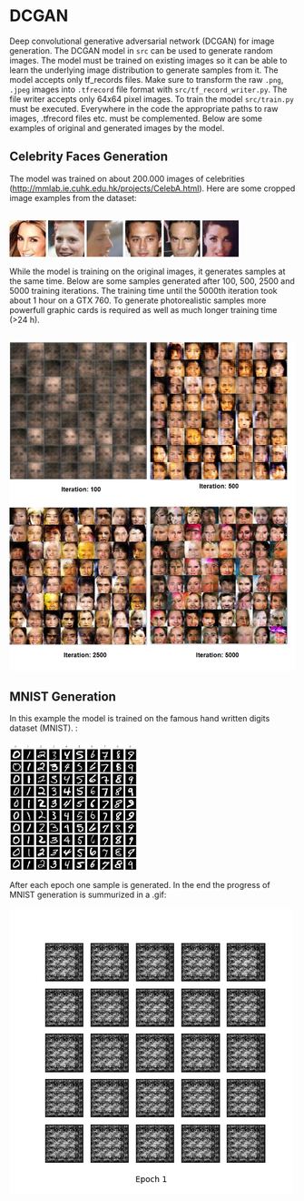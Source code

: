 # DCGAN
  Deep convolutional generative adversarial network (DCGAN) for image generation. The DCGAN model in `src` can be used to generate random images. The model must be trained on existing images so it can be able to learn the underlying image distribution to generate samples from it. The model accepts only tf_records files. Make sure to transform the raw `.png`, `.jpeg` images into `.tfrecord` file format with `src/tf_record_writer.py`. The file writer accepts only 64x64 pixel images. To train the model `src/train.py` must be executed. Everywhere in the code the appropriate paths to raw images, .tfrecord files etc. must be complemented.
Below are some examples of original and generated images by the model.

## Celebrity Faces Generation

The model was trained on about 200.000 images of celebrities (http://mmlab.ie.cuhk.edu.hk/projects/CelebA.html). Here are some cropped image examples from the dataset:<br/><br/>

![alt text](https://github.com/artem-oppermann/DCGAN/blob/master/Celeb_faces/original%20samples/0.jpg)
![alt text](https://github.com/artem-oppermann/DCGAN/blob/master/Celeb_faces/original%20samples/1.jpg)
![alt text](https://github.com/artem-oppermann/DCGAN/blob/master/Celeb_faces/original%20samples/2.jpg)
![alt text](https://github.com/artem-oppermann/DCGAN/blob/master/Celeb_faces/original%20samples/6.jpg)
![alt text](https://github.com/artem-oppermann/DCGAN/blob/master/Celeb_faces/original%20samples/7.jpg)
![alt text](https://github.com/artem-oppermann/DCGAN/blob/master/Celeb_faces/original%20samples/10.jpg)

While the model is training on the original images, it generates samples at the same time. Below are some samples generated after 100, 500, 2500 and 5000 training iterations. The training time until the 5000th iteration took about 1 hour on a GTX 760. To generate photorealistic samples more powerfull graphic cards is required as well as much longer training time (>24 h). <br/><br/>

![alt text](https://github.com/artem-oppermann/DCGAN/blob/master/Celeb_faces/generated%20samples/gen_sample.png)

## MNIST Generation

In this example the model is trained on the famous hand written digits dataset (MNIST). : <br/><br/>
![alt text](https://github.com/artem-oppermann/DCGAN/blob/master/MNIST/original%20samples/mnist_samples.png)

After each epoch one sample is generated. In the end the progress of MNIST generation is summurized in a .gif:  <br/><br/>
![alt text](https://github.com/artem-oppermann/DCGAN/blob/master/MNIST/generated%20samples/MNIST_DCGAN_generation_animation.gif)






